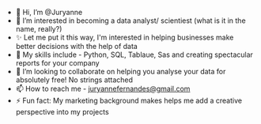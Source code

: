 - 👋 Hi, I’m @Juryanne
- 👀 I’m interested in becoming a data analyst/ scientiest (what is it in the name, really?)
- ✨ Let me put it this way, I'm interested in helping businesses make better decisions with the help of data
- 🌱 My skills include - Python, SQL, Tablaue, Sas and creating spectacular reports for your company
- 💞️ I’m looking to collaborate on helping you analyse your data for absolutely free! No strings attached
- 📫 How to reach me - juryannefernandes@gmail.com
- ⚡ Fun fact: My marketing background makes helps me add a creative perspective into my projects

<!---
Juryanne/Juryanne is a ✨ special ✨ repository because its `README.md` (this file) appears on your GitHub profile.
You can click the Preview link to take a look at your changes.
--->
